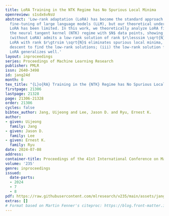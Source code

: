 ```yaml
---
title: LoRA Training in the NTK Regime has No Spurious Local Minima
openreview: s1sdx6vNsU
abstract: 'Low-rank adaptation (LoRA) has become the standard approach for parameter-efficient
  fine-tuning of large language models (LLM), but our theoretical understanding of
  LoRA has been limited. In this work, we theoretically analyze LoRA fine-tuning in
  the neural tangent kernel (NTK) regime with $N$ data points, showing: (i) full fine-tuning
  (without LoRA) admits a low-rank solution of rank $r\lesssim \sqrt{N}$; (ii) using
  LoRA with rank $r\gtrsim \sqrt{N}$ eliminates spurious local minima, allowing gradient
  descent to find the low-rank solutions; (iii) the low-rank solution found using
  LoRA generalizes well.'
layout: inproceedings
series: Proceedings of Machine Learning Research
publisher: PMLR
issn: 2640-3498
id: jang24d
month: 0
tex_title: "{L}o{RA} Training in the {NTK} Regime has No Spurious Local Minima"
firstpage: 21306
lastpage: 21328
page: 21306-21328
order: 21306
cycles: false
bibtex_author: Jang, Uijeong and Lee, Jason D. and Ryu, Ernest K.
author:
- given: Uijeong
  family: Jang
- given: Jason D.
  family: Lee
- given: Ernest K.
  family: Ryu
date: 2024-07-08
address:
container-title: Proceedings of the 41st International Conference on Machine Learning
volume: '235'
genre: inproceedings
issued:
  date-parts:
  - 2024
  - 7
  - 8
pdf: https://raw.githubusercontent.com/mlresearch/v235/main/assets/jang24d/jang24d.pdf
extras: []
# Format based on Martin Fenner's citeproc: https://blog.front-matter.io/posts/citeproc-yaml-for-bibliographies/
---
```

